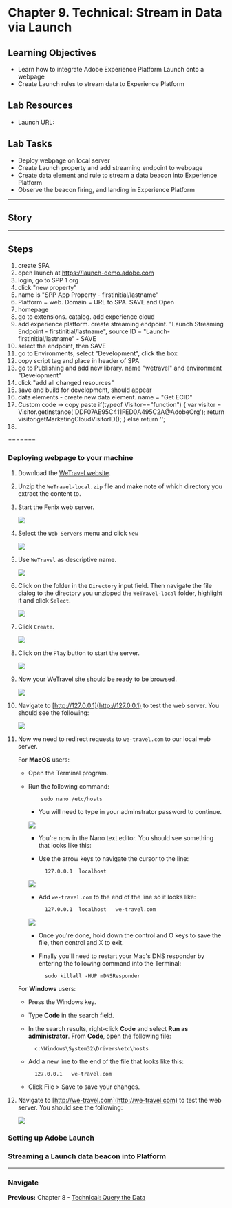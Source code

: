 # Chapter 9. Technical: Stream in Data via Launch

## Learning Objectives

- Learn how to integrate Adobe Experience Platform Launch onto a webpage
- Create Launch rules to stream data to Experience Platform

## Lab Resources

- Launch URL:

## Lab Tasks

- Deploy webpage on local server
- Create Launch property and add streaming endpoint to webpage
- Create data element and rule to stream a data beacon into Experience Platform
- Observe the beacon firing, and landing in Experience Platform

---

## Story

---

## Steps


1. create SPA
2. open launch at https://launch-demo.adobe.com
3. login, go to SPP 1 org
4. click "new property"
5. name is "SPP App Property - firstinitial/lastname"
6. Platform = web. Domain = URL to SPA. SAVE and Open
7. homepage
8. go to extensions. catalog. add experience cloud
9. add experience platform. create streaming endpoint. "Launch Streaming Endpoint - firstinitial/lastname", source ID = "Launch-firstinitial/lastname" - SAVE
10. select the endpoint, then SAVE
11. go to Environments, select "Development", click the box
12. copy script tag and place in header of SPA
13. go to Publishing and add new library. name "wetravel" and environment "Development"
14. click "add all changed resources"
15. save and build for development, should appear
16. data elements - create new data element. name = "Get ECID"
17. Custom code -> copy paste 
	if(typeof Visitor=="function")
	{
  		var visitor = Visitor.getInstance('DDF07AE95C411FED0A495C2A@AdobeOrg');
  		return visitor.getMarketingCloudVisitorID();
	} else return '';
18. 


=======

### Deploying webpage to your machine

1.  Download the [WeTravel website](../data/WeTravel-local.zip).
1.  Unzip the `WeTravel-local.zip` file and make note of which directory you extract the content to.
1.  Start the Fenix web server.

    ![](../images/chapter-9/start-fenix.png)

1.  Select the `Web Servers` menu and click `New`

    ![](../images/chapter-9/new-server.png)

1.  Use `WeTravel` as descriptive name.

    ![](../images/chapter-9/we-travel.png)

1.  Click on the folder in the `Directory` input field. Then navigate the file dialog to the directory you unzipped the `WeTravel-local` folder, highlight it and click `Select`.

    ![](../images/chapter-9/select-folder.png)

1.  Click `Create`.

    ![](../images/chapter-9/create.png)

1.  Click on the `Play` button to start the server.

    ![](../images/chapter-9/click-start.png)

1.  Now your WeTravel site should be ready to be browsed.

    ![](../images/chapter-9/server-started.png)

1.  Navigate to [http://127.0.0.1](http://127.0.0.1) to test the web server. You should see the following:

    ![](../images/chapter-9/localhost.png)

1.  Now we need to redirect requests to `we-travel.com` to our local web server.

    For **MacOS** users:

    - Open the Terminal program.
    - Run the following command:

              sudo nano /etc/hosts

      - You will need to type in your adminstrator password to continue.

      ![](../images/chapter-9/sudo-nano.png)

      - You're now in the Nano text editor. You should see something that looks like this:
      - Use the arrow keys to navigate the cursor to the line:

              127.0.0.1  localhost

      ![](../images/chapter-9/localhost-line.png)

      - Add `we-travel.com` to the end of the line so it looks like:

              127.0.0.1  localhost   we-travel.com

      ![](../images/chapter-9/we-travel-line.png)

      - Once you're done, hold down the control and O keys to save the file, then control and X to exit.
      - Finally you'll need to restart your Mac's DNS responder by entering the following command into the Terminal:

              sudo killall -HUP mDNSResponder

    For **Windows** users:

    - Press the Windows key.
    - Type **Code** in the search field.
    - In the search results, right-click **Code** and select **Run as administrator**.
      From **Code**, open the following file:

            c:\Windows\System32\Drivers\etc\hosts

    - Add a new line to the end of the file that looks like this:

            127.0.0.1   we-travel.com

    - Click File > Save to save your changes.

1.  Navigate to [http://we-travel.com](http://we-travel.com) to test the web server. You should see the following:

    ![](../images/chapter-9/not-localhost.png)

### Setting up Adobe Launch

### Streaming a Launch data beacon into Platform

---

### Navigate

**Previous:** Chapter 8 - [Technical: Query the Data](chapter-8.md)
